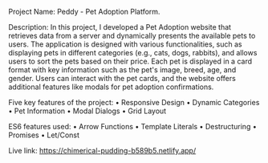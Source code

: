 Project Name: Peddy - Pet Adoption Platform.

Description: In this project, I developed a Pet Adoption website that retrieves data from a server and dynamically presents the available pets to users. The application is designed with various functionalities, such as displaying pets in different categories (e.g., cats, dogs, rabbits), and allows users to sort the pets based on their price. Each pet is displayed in a card format with key information such as the pet's image, breed, age, and gender. Users can interact with the pet cards, and the website offers additional features like modals for pet adoption confirmations.

Five key features of the project:
•	Responsive Design
•	Dynamic Categories
•	Pet Information
•	Modal Dialogs
•	Grid Layout

ES6 features used:
•	Arrow Functions
•	Template Literals
•	Destructuring
•	Promises
•	Let/Const

Live link: https://chimerical-pudding-b589b5.netlify.app/
